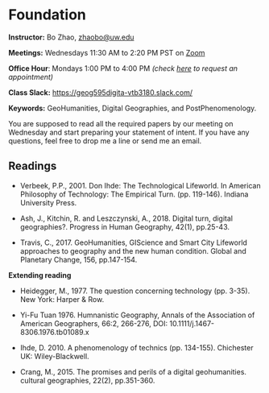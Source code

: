 # Foundation

**Instructor:** Bo Zhao, zhaobo@uw.edu

**Meetings:**  Wednesdays 11:30 AM to 2:20 PM PST on [Zoom](https://washington.zoom.us/j/98010412438)

**Office Hour**: Mondays 1:00 PM to 4:00 PM *(check [here](https://calendar.google.com/calendar/u/0/selfsched?sstoken=UUZvU2gxXzVlZnZpfGRlZmF1bHR8NzM4ODA5MzUyNjAxZDU2Y2ViNTZiMzk2ZmM0N2VmNzI) to request an appointment)*

**Class Slack:** https://geog595digita-vtb3180.slack.com/

**Keywords:** GeoHumanities, Digital Geographies, and PostPhenomenology.

 You are supposed to read all the required papers by our meeting on Wednesday and start preparing your statement of intent. If you have any questions, feel free to drop me a line or send me an email.

## Readings

* Verbeek, P.P., 2001. Don Ihde: The Technological Lifeworld. In American Philosophy of Technology: The Empirical Turn. (pp. 119-146). Indiana University Press.

* Ash, J., Kitchin, R. and Leszczynski, A., 2018. Digital turn, digital geographies?. Progress in Human Geography, 42(1), pp.25-43.

* Travis, C., 2017. GeoHumanities, GIScience and Smart City Lifeworld approaches to geography and the new human condition. Global and Planetary Change, 156, pp.147-154.

**Extending reading**

* Heidegger, M., 1977. The question concerning technology (pp. 3-35). New York: Harper & Row.

* Yi-Fu Tuan 1976. Humnanistic Geography, Annals of the Association of American Geographers, 66:2, 266-276, DOI: 10.1111/j.1467-8306.1976.tb01089.x

* Ihde, D. 2010. A phenomenology of technics (pp. 134-155). Chichester UK: Wiley-Blackwell.

* Crang, M., 2015. The promises and perils of a digital geohumanities. cultural geographies, 22(2), pp.351-360.
